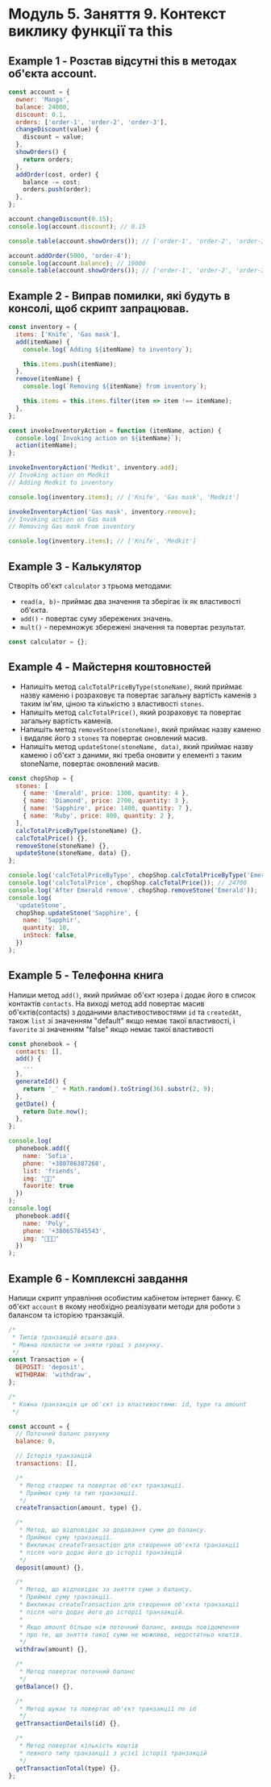# Модуль 5. Заняття 9. Контекст виклику функції та this

## Example 1 - Розстав відсутні this в методах об'єкта account.

```js
const account = {
  owner: 'Mango',
  balance: 24000,
  discount: 0.1,
  orders: ['order-1', 'order-2', 'order-3'],
  changeDiscount(value) {
    discount = value;
  },
  showOrders() {
    return orders;
  },
  addOrder(cost, order) {
    balance -= cost;
    orders.push(order);
  },
};

account.changeDiscount(0.15);
console.log(account.discount); // 0.15

console.table(account.showOrders()); // ['order-1', 'order-2', 'order-3']

account.addOrder(5000, 'order-4');
console.log(account.balance); // 19000
console.table(account.showOrders()); // ['order-1', 'order-2', 'order-3', 'order-4']
```

## Example 2 - Виправ помилки, які будуть в консолі, щоб скрипт запрацював.

```js
const inventory = {
  items: ['Knife', 'Gas mask'],
  add(itemName) {
    console.log(`Adding ${itemName} to inventory`);

    this.items.push(itemName);
  },
  remove(itemName) {
    console.log(`Removing ${itemName} from inventory`);

    this.items = this.items.filter(item => item !== itemName);
  },
};

const invokeInventoryAction = function (itemName, action) {
  console.log(`Invoking action on ${itemName}`);
  action(itemName);
};

invokeInventoryAction('Medkit', inventory.add);
// Invoking action on Medkit
// Adding Medkit to inventory

console.log(inventory.items); // ['Knife', 'Gas mask', 'Medkit']

invokeInventoryAction('Gas mask', inventory.remove);
// Invoking action on Gas mask
// Removing Gas mask from inventory

console.log(inventory.items); // ['Knife', 'Medkit']
```

## Example 3 - Калькулятор

Створіть об'єкт `calculator` з трьома методами:

- `read(a, b)`- приймає два значення та зберігає їх як властивості об'єкта.
- `add()` - повертає суму збережених значень.
- `mult()` - перемножує збережені значення та повертає результат.

```js
const calculator = {};
```

## Example 4 - Майстерня коштовностей

- Напишіть метод `calcTotalPriceByType(stoneName)`, який приймає назву каменю і
  розраховує та повертає загальну вартість каменів з таким ім'ям, ціною та
  кількістю з властивості `stones`.
- Напишіть метод `calcTotalPrice()`, який розраховує та повертає загальну
  вартість каменів.
- Напишіть метод `removeStone(stoneName)`, який приймає назву каменю і видаляє
  його з `stones` та повертає оновлений масив.
- Напишіть метод `updateStone(stoneName, data)`, який приймає назву каменю і
  об'єкт з даними, які треба оновити у елементі з таким stoneName, повертає
  оновлений масив.

```js
const chopShop = {
  stones: [
    { name: 'Emerald', price: 1300, quantity: 4 },
    { name: 'Diamond', price: 2700, quantity: 3 },
    { name: 'Sapphire', price: 1400, quantity: 7 },
    { name: 'Ruby', price: 800, quantity: 2 },
  ],
  calcTotalPriceByType(stoneName) {},
  calcTotalPrice() {},
  removeStone(stoneName) {},
  updateStone(stoneName, data) {},
};

console.log('calcTotalPriceByType', chopShop.calcTotalPriceByType('Emerald')); // 5200
console.log('calcTotalPrice', chopShop.calcTotalPrice()); // 24700
console.log('After Emerald remove', chopShop.removeStone('Emerald'));
console.log(
  'updateStone',
  chopShop.updateStone('Sapphire', {
    name: 'Sapphir',
    quantity: 10,
    inStock: false,
  })
);
```

## Example 5 - Телефонна книга

Напиши метод `add()`, який приймає об'єкт юзера і додає його в список контактів
`contacts`. На виході метод add повертає масив об'єктів(contacts) з доданими
властивостивостями `id` та `createdAt`, також `list` зі значенням "default" якщо
немає такої властивості, i `favorite` зі значенням "false" якщо немає такої
властивості

```js
const phonebook = {
  contacts: [],
  add() {
    ...
  },
  generateId() {
    return '_' + Math.random().toString(36).substr(2, 9);
  },
  getDate() {
    return Date.now();
  },
};

console.log(
  phonebook.add({
    name: 'Sofia',
    phone: '+380786387268',
    list: 'friends',
    img: "👩🏼"
    favorite: true
  })
);
console.log(
  phonebook.add({
    name: 'Poly',
    phone: '+380657845543',
    img: "👩🏼‍🔧"
  })
);
```

## Example 6 - Комплексні завдання

Напиши скрипт управління особистим кабінетом інтернет банку. Є об'єкт `account`
в якому необхідно реалізувати методи для роботи з балансом та історією
транзакцій.

```js
/*
 * Типів транзакцій всього два.
 * Можна покласти чи зняти гроші з рахунку.
 */
const Transaction = {
  DEPOSIT: 'deposit',
  WITHDRAW: 'withdraw',
};

/*
 * Кожна транзакція це об'єкт із властивостями: id, type та amount
 */

const account = {
  // Поточний баланс рахунку
  balance: 0,

  // Історія транзакцій
  transactions: [],

  /*
   * Метод створює та повертає об'єкт транзакції.
   * Приймає суму та тип транзакції.
   */
  createTransaction(amount, type) {},

  /*
   * Метод, що відповідає за додавання суми до балансу.
   * Приймає суму транзакції.
   * Викликає createTransaction для створення об'єкта транзакції
   * після чого додає його до історії транзакцій
   */
  deposit(amount) {},

  /*
   * Метод, що відповідає за зняття суми з балансу.
   * Приймає суму транзакції.
   * Викликає createTransaction для створення об'єкта транзакції
   * після чого додає його до історії транзакцій.
   *
   * Якщо amount більше ніж поточний баланс, виводь повідомлення
   * про те, що зняття такої суми не можливе, недостатньо коштів.
   */
  withdraw(amount) {},

  /*
   * Метод повертає поточний баланс
   */
  getBalance() {},

  /*
   * Метод шукає та повертає об'єкт транзакції по id
   */
  getTransactionDetails(id) {},

  /*
   * Метод повертає кількість коштів
   * певного типу транзакції з усієї історії транзакцій
   */
  getTransactionTotal(type) {},
};
```
